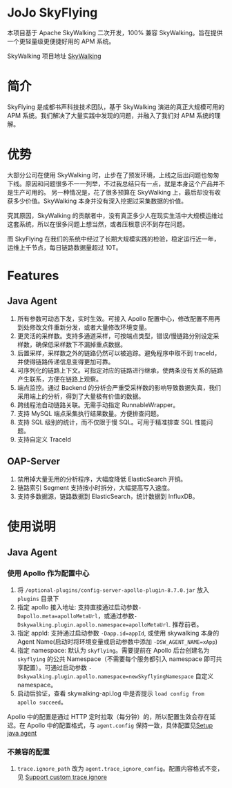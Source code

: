 JoJo SkyFlying
==========
本项目基于 Apache SkyWalking 二次开发，100% 兼容 SkyWalking。旨在提供一个更轻量级更便捷好用的 APM 系统。

SkyWalking 项目地址 [SkyWalking](https://github.com/apache/skywalking)

# 简介
SkyFlying 是成都书声科技技术团队，基于 SkyWalking 演进的真正大规模可用的 APM 系统。我们解决了大量实践中发现的问题，并融入了我们对 APM 系统的理解。

# 优势
大部分公司在使用 SkyWalking 时，止步在了预发环境，上线之后出问题也匆匆下线。原因和问题很多不一一列举，不过我总结只有一点，就是本身这个产品并不是生产可用的。
另一种情况是，花了很多预算在 SkyWalking 上，最后却没有收获多少价值。SkyWalking 本身并没有深入挖掘过采集数据的价值。

究其原因，SkyWalking 的贡献者中，没有真正多少人在现实生活中大规模运维过这套系统，所以在很多问题上想当然，或者压根意识不到存在问题。

而 SkyFlying 在我们的系统中经过了长期大规模实践的检验，稳定运行近一年，运维上千节点，每日链路数据量超过 10T。


# Features
## Java Agent
1. 所有参数可动态下发，实时生效。可接入 Apollo 配置中心，修改配置不用再到处修改文件重新分发，或者大量修改环境变量。
2. 更灵活的采样数。支持多通道采样，可按端点类型，错误/慢链路分别设定采样数，确保低采样数下不漏掉重点数据。
3. 后置采样，采样数之外的链路仍然可以被追踪。避免程序中取不到 traceId，并使得链路传递信息变得更加可靠。
4. 可序列化的链路上下文。可指定对应的链路进行继承，使两条没有关系的链路产生联系，方便在链路上观察。
5. 端点监控。通过 Backend 的分析会严重受采样数的影响导致数据失真，我们采用端上的分析，得到了大量极有价值的数据。
6. 跨线程池自动链路关联。无需手动指定 RunnableWrapper。
7. 支持 MySQL 端点采集执行结果数量。方便排查问题。
8. 支持 SQL 级别的统计，而不仅限于慢 SQL。可用于精准排查 SQL 性能问题。
9. 支持自定义 TraceId

## OAP-Server
1. 禁用掉大量无用的分析程序，大幅度降低 ElasticSearch 开销。
2. 链路索引 Segment 支持按小时拆分，大幅提高写入速度。
3. 支持多数据源，链路数据到 ElasticSearch，统计数据到 InfluxDB。

# 使用说明
## Java Agent
### 使用 Apollo 作为配置中心
1. 将 `/optional-plugins/config-server-apollo-plugin-8.7.0.jar` 放入 `plugins` 目录下
2. 指定 apollo 接入地址: 支持直接通过启动参数`-Dapollo.meta=apolloMetaUrl`，或通过参数`-Dskywalking.plugin.apollo.namespace=apolloMetaUrl`. 推荐前者。 
3. 指定 appId: 支持通过启动参数 `-Dapp.id=appId`, 或使用 skywalking 本身的 Agent Name(启动时将环境变量或启动参数中添加 `-DSW_AGENT_NAME=xApp`)
4. 指定 namespace: 默认为 `skyflying`。需要提前在 Apollo 后台创建名为 `skyflying` 的公共 Namespace（不需要每个服务都引入 namespace 即可共享配置）。可通过启动参数 `-Dskywalking.plugin.apollo.namespace=newSkyflyingNamespace` 自定义 namespace。
5. 启动后验证，查看 skywalking-api.log 中是否提示 `load config from apollo succeed`。

Apollo 中的配置是通过 HTTP 定时拉取（每分钟）的，所以配置生效会存在延迟。在 Apollo 中的配置格式，与 `agent.config` 保持一致，具体配置见[Setup java agent](`https://skywalking.apache.org/docs/main/v8.7.0/en/setup/service-agent/java-agent/readme/#table-of-agent-configuration-properties`)

### 不兼容的配置
1. `trace.ignore_path` 改为 `agent.trace_ignore_config`。配置内容格式不变，见 [Support custom trace ignore](https://skywalking.apache.org/docs/main/v8.7.0/en/setup/service-agent/java-agent/agent-optional-plugins/trace-ignore-plugin/)